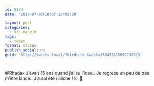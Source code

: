 ```yaml
---
id: 9174
date: '2013-07-06T10:07:13+02:00'

layout: post
categories:
  - Vis ma vie
tags:
  - tweet
format: status
publish_social: no
guid: 'http://tweets.local/?birdsite_tweet=353455085092732929'

---
```


@Rhadax J’avais 15 ans quand j’ai eu l’idée.. Je regrette un peu de pas m’être lancé.. J’aurai été riiiiiche ! lol 🙂